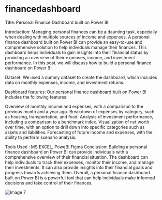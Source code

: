 # financedashboard

Title: Personal Finance Dashboard built on Power BI

Introduction:
Managing personal finances can be a daunting task, especially when dealing with multiple sources of income and expenses. A personal finance dashboard built on Power BI can provide an easy-to-use and comprehensive solution to help individuals manage their finances. This dashboard helps individuals to gain insights into their financial status by providing an overview of their expenses, income, and investment performance. In this post, we will discuss how to build a personal finance dashboard on Power BI.

Dataset:
We used a dummy dataset to create the dashboard, which includes data on monthly expenses, income, and investment returns.

Dashboard features:
Our personal finance dashboard built on Power BI includes the following features:

Overview of monthly income and expenses, with a comparison to the previous month and a year ago.
Breakdown of expenses by category, such as housing, transportation, and food.
Analysis of investment performance, including a comparison to a benchmark index.
Visualization of net worth over time, with an option to drill down into specific categories such as assets and liabilities.
Forecasting of future income and expenses, with the ability to perform scenario analysis.

Tools Used : MS EXCEL, PoweBI,Figma
Conclusion:
Building a personal finance dashboard on Power BI can provide individuals with a comprehensive overview of their financial situation. The dashboard can help individuals to track their expenses, monitor their income, and manage their investments. It can also provide insights into their financial goals and progress towards achieving them. Overall, a personal finance dashboard built on Power BI is a powerful tool that can help individuals make informed decisions and take control of their finances.
 
 ![Image 7](https://user-images.githubusercontent.com/42798629/221585588-3ed96c22-6876-4535-a603-1ee91bb497ab.jpg)

 
